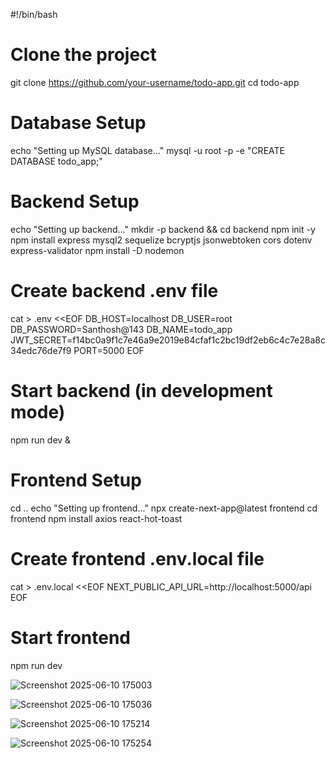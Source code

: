 #!/bin/bash

# Clone the project
git clone https://github.com/your-username/todo-app.git
cd todo-app

# Database Setup
echo "Setting up MySQL database..."
mysql -u root -p -e "CREATE DATABASE todo_app;"

# Backend Setup
echo "Setting up backend..."
mkdir -p backend && cd backend
npm init -y
npm install express mysql2 sequelize bcryptjs jsonwebtoken cors dotenv express-validator
npm install -D nodemon

# Create backend .env file
cat > .env <<EOF
DB_HOST=localhost
DB_USER=root
DB_PASSWORD=Santhosh@143
DB_NAME=todo_app
JWT_SECRET=f14bc0a9f1c7e46a9e2019e84cfaf1c2bc19df2eb6c4c7e28a8c34edc76de7f9
PORT=5000
EOF

# Start backend (in development mode)
npm run dev &

# Frontend Setup
cd ..
echo "Setting up frontend..."
npx create-next-app@latest frontend
cd frontend
npm install axios react-hot-toast

# Create frontend .env.local file
cat > .env.local <<EOF
NEXT_PUBLIC_API_URL=http://localhost:5000/api
EOF

# Start frontend
npm run dev

![Screenshot 2025-06-10 175003](https://github.com/user-attachments/assets/32d5fe33-26b8-491d-a50c-5f11d45baa21)

![Screenshot 2025-06-10 175036](https://github.com/user-attachments/assets/c98053b1-4eea-4f5f-915d-4d778ac9f823)


![Screenshot 2025-06-10 175214](https://github.com/user-attachments/assets/25ae88f8-c3d5-4ee6-a4c9-677582f6cc30)


![Screenshot 2025-06-10 175254](https://github.com/user-attachments/assets/1d31cd20-48c6-48d5-af93-e13dc798ca8a)
